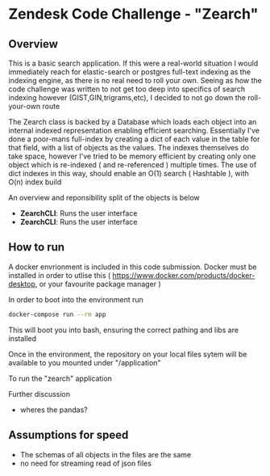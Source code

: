 # Zendesk Code Challenge - "Zearch"

## Overview

This is a basic search application. If this were a real-world situation I would immediately reach for elastic-search or postgres full-text indexing as the indexing engine, as there is no real need to roll your own. Seeing as how the code challenge was written to not get too deep into specifics of search indexing however (GIST,GIN,trigrams,etc), I decided to not go down the roll-your-own route

The Zearch class is backed by a Database which loads each object into an internal indexed representation enabling efficient searching. Essentially I've done a poor-mans full-index by creating a dict of each value in the table for that field, with a list of objects as the values. The indexes themselves do take space, however I've tried to be memory efficient by creating only one object which is re-indexed ( and re-referenced ) multiple times. The use of dict indexes in this way, should enable an O(1) search ( Hashtable ), with O(n) index build

An overview and reponsibility split of the objects is below
- **ZearchCLI**: Runs the user interface
- **ZearchCLI**: Runs the user interface


## How to run

A docker envrionment is included in this code submission. Docker must be installed in order to utlise this ( https://www.docker.com/products/docker-desktop, or your favourite package manager )

In order to boot into the environment run

```bash
docker-compose run --rm app
```

This will boot you into bash, ensuring the correct pathing and libs are installed

Once in the environment, the repository on your local files sytem will be available to you mounted under "/application"

To run the "zearch" application



Further discussion
- wheres the pandas?

Assumptions for speed
-------
- The schemas of all objects in the files are the same
- no need for streaming read of json files
